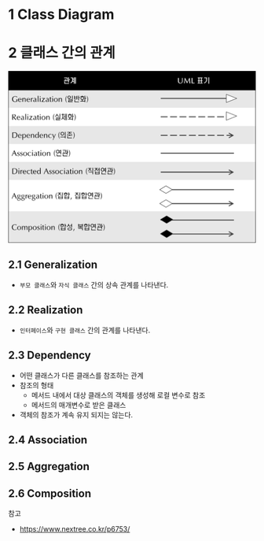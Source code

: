 # 1 Class Diagram





# 2 클래스 간의 관계

![img](images/--6-----------.png)



## 2.1 Generalization

- `부모 클래스`와 `자식 클래스` 간의 상속 관계를 나타낸다.



## 2.2 Realization

- `인터페이스`와 `구현 클래스` 간의 관계를 나타낸다.



## 2.3 Dependency

- 어떤 클래스가 다른 클래스를 참조하는 관계
- 참조의 형태
	- 메서드 내에서 대상 클래스의 객체를  생성해 로컬 변수로 참조
	- 메서드의 매개변수로 받은 클래스
- 객체의 참조가 계속 유지 되지는 않는다.



## 2.4 Association



## 2.5 Aggregation



## 2.6 Composition



참고

- https://www.nextree.co.kr/p6753/